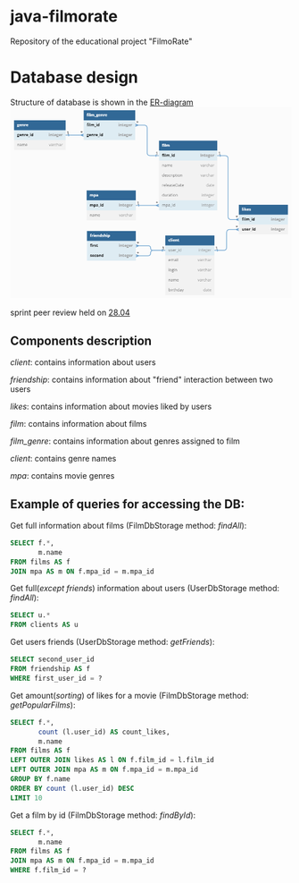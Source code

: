 # java-filmorate
Repository of the educational project "FilmoRate"


# Database design
Structure of database is shown in the [ER-diagram](https://dbdiagram.io/d/64499f196b31947051427af1)
![database model](src/main/resources/DB.png)

sprint peer review held on [28.04](https://docs.google.com/spreadsheets/d/10i_ERbYR9rZNS-Jf6VfJ59J4JjySz9xaCEeCyVkcXLQ/edit#gid=0)
## Components description

*client*: contains information about users

*friendship*: contains information about "friend" interaction between two users

*likes*: contains information about movies liked by users

*film*: contains information about films

*film_genre*: contains information about genres assigned to film

*client*: contains genre names

*mpa*: contains movie genres

## Example of queries for accessing the DB:

Get full information about films (FilmDbStorage method: *findAll*):
``` SQL
SELECT f.*,
       m.name
FROM films AS f 
JOIN mpa AS m ON f.mpa_id = m.mpa_id
```

Get full(*except friends*) information about users (UserDbStorage method: *findAll*):
``` SQL
SELECT u.*
FROM clients AS u
```

Get users friends (UserDbStorage method: *getFriends*):
``` SQL
SELECT second_user_id 
FROM friendship AS f 
WHERE first_user_id = ?
```

Get amount(*sorting*) of likes for a movie (FilmDbStorage method: *getPopularFilms*):
``` SQL
SELECT f.*,
       count (l.user_id) AS count_likes,
       m.name
FROM films AS f
LEFT OUTER JOIN likes AS l ON f.film_id = l.film_id
LEFT OUTER JOIN mpa AS m ON f.mpa_id = m.mpa_id
GROUP BY f.name
ORDER BY count (l.user_id) DESC
LIMIT 10
```

Get a film by id (FilmDbStorage method: *findById*):
``` SQL
SELECT f.*, 
       m.name
FROM films AS f
JOIN mpa AS m ON f.mpa_id = m.mpa_id 
WHERE f.film_id = ?
```